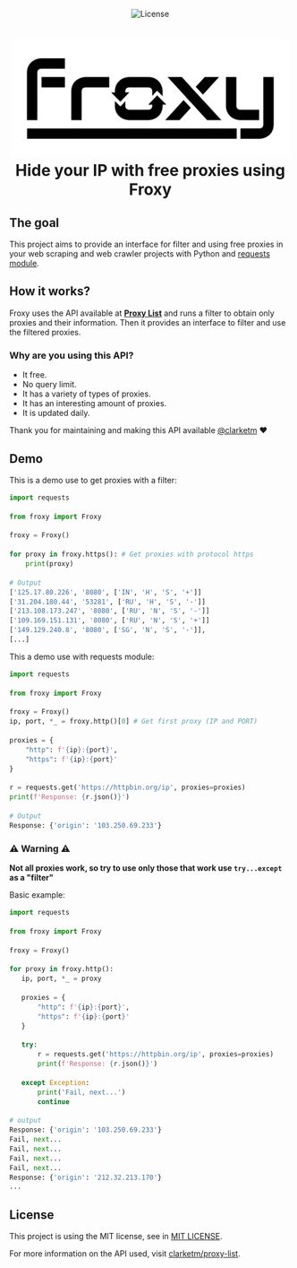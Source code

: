 <p align="center">
    <img src="https://img.shields.io/github/license/matheusfelipeog/froxy?color=black&style=for-the-badge" alt="License" />
</p>

<h1 align="center">
    <img src="./assets/froxy.png" alt="Froxy logo" width="500px" /><br />
    Hide your IP with free proxies using Froxy
</h1>


## The goal

This project aims to provide an interface for filter and using free proxies in your web scraping and web crawler projects with Python and [requests module](https://github.com/psf/requests).


## How it works?

Froxy uses the API available at **[Proxy List](https://github.com/clarketm/proxy-list)** and runs a filter to obtain only proxies and their information. Then it provides an interface to filter and use the filtered proxies.

### Why are you using this API?

- It free.
- No query limit.
- It has a variety of types of proxies.
- It has an interesting amount of proxies.
- It is updated daily.

Thank you for maintaining and making this API available [@clarketm](https://github.com/clarketm) ❤


## Demo

This is a demo use to get proxies with a filter:

```python
import requests

from froxy import Froxy

froxy = Froxy()

for proxy in froxy.https(): # Get proxies with protocol https
    print(proxy)

# Output
['125.17.80.226', '8080', ['IN', 'H', 'S', '+']]  
['31.204.180.44', '53281', ['RU', 'H', 'S', '-']] 
['213.108.173.247', '8080', ['RU', 'N', 'S', '-']]
['109.169.151.131', '8080', ['RU', 'N', 'S', '+']]
['149.129.240.8', '8080', ['SG', 'N', 'S', '-']],
[...]
```

This a demo use with requests module:

```python
import requests

from froxy import Froxy

froxy = Froxy()
ip, port, *_ = froxy.http()[0] # Get first proxy (IP and PORT)

proxies = {
    "http": f'{ip}:{port}',
    "https": f'{ip}:{port}'
}

r = requests.get('https://httpbin.org/ip', proxies=proxies)
print(f'Response: {r.json()}')

# Output
Response: {'origin': '103.250.69.233'}
```

 ### ⚠ Warning ⚠
 
 **Not all proxies work, so try to use only those that work use `try...except` as a "filter"**
 
 Basic example:
 ```python
import requests

from froxy import Froxy

froxy = Froxy()

for proxy in froxy.http():
    ip, port, *_ = proxy
    
    proxies = {
        "http": f'{ip}:{port}',
        "https": f'{ip}:{port}'
    }
    
    try:
        r = requests.get('https://httpbin.org/ip', proxies=proxies)
        print(f'Response: {r.json()}')
        
    except Exception:
        print('Fail, next...')
        continue
        
# output
Response: {'origin': '103.250.69.233'}
Fail, next...
Fail, next...
Fail, next...
Fail, next...
Response: {'origin': '212.32.213.170'}
...
```


## License

This project is using the MIT license, see in [MIT LICENSE](./LICENSE).

For more information on the API used, visit [clarketm/proxy-list](https://github.com/clarketm/proxy-list).

